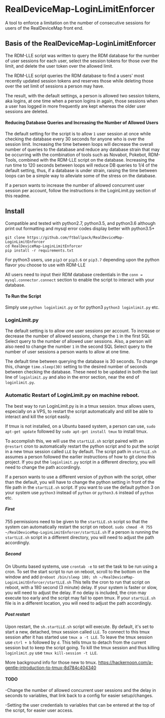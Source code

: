 # RealDeviceMap-LoginLimitEnforcer
A tool to enforce a limitation on the number of consecutive sessions for users of the RealDeviceMap front end.

## Basis of the RealDeviceMap-LoginLimitEnforcer

The RDM-LLE script was written to query the RDM database for the number of user sessions for each user, select the session tokens for those over the limit, and delete the user token over the allowed limit.

The RDM-LLE script queries the RDM database to find a users' most recently updated session tokens and reserves those while deleting those over the set limit of sessions a person may have.

The result, with the default settings, a person is allowed two session tokens, aka logins, at one time when a person logins in again, those sessions when a user has logged in more frequently are kept whereas the older user sessions are deleted.

#### Reducing Database Queries and Increasing the Number of Allowed Users

The default setting for the script is to allow `1` user session at once while checking the database every 30 seconds for anyone who is over the session limit. Increasing the time between loops will decrease the overall number of queries to the database and reduce any database strain that may be occurring with the combination of tools such as Novabot, Pokebot, RDM-Tools, combined with the RDM-LLE script on the database. Increasing the run time to 120 seconds between loops will reduce DB queries to 1/4 of the default setting, thus, if a database is under strain, raising the time between loops can be a simple way to alleviate some of the stress on the database.

If a person wants to increase the number of allowed concurrent user session per account, follow the instructions in the LoginLimit.py section of this readme. 

## Install

Compatible and tested with python2.7, python3.5, and python3.6 although print out formatting and mysql error codes display better with python3.5+

```
git clone https://github.com/ftballpack/RealDeviceMap-LoginLimitEnforcer
cd RealDeviceMap-LoginLimitEnforcer
pip install -r requirements.txt
```

For python3 users, use `pip3` or `pip3.6` or `pip3.7` depending upon the python flavor you choose to use with RDM-LLE

All users need to input their RDM database credentials in the `conn = mysql.connector.connect` section to enable the script to interact with your database. 

#### To Run the Script

Simply use `python loginlimit.py` or for python3 `python3 loginlimit.py` etc.


### LoginLimit.py

The default setting is to allow one user sessions per account. To increase or decrease the number of allowed sessions, change the `1` in the first SQL Select query to the number of allowed user sessions. Also, a person will also need to change the number `1` in the second SQL Select query to the number of user sessions a person wants to allow at one time.

The default time between querying the database is 30 seconds. To change this, change `time.sleep(30)` setting to the desired number of seconds between checking the database. These need to be updated in both the last line of `loginlimit.py` and also in the error section, near the end of `loginlimit.py`.


### Automatic Restart of LoginLimit.py on machine reboot.

The best way to run LoginLimit.py is in a tmux session. tmux allows users, especially on a VPS, to restart the script automatically and still be able to interact and kill the script easily.

If tmux is not installed, on a Ubuntu based system, a person can use, `sudo apt-get update` followed by `sudo apt-get install tmux` to install tmux.

To accomplish this, we will use the `startLLE.sh` script paired with an `@restart` cron to automatically restart the python script and to put the script in a new tmux session called `LLE` by default. The script path in `startLLE.sh` assumes a person followed the earlier instructions of how to git clone this project. If you put the `loginlimit.py` script in a different directory, you will need to change the path accordingly.

If a person wants to use a different version of python with the script, other than the default, you will have to change the python setting in front of the file path in the `startLLE.sh` script. If you want to use the default python 3 on your system use `python3` instead of `python` or `python3.6` instead of `python` etc.

##### First

755 permissions need to be given to the `startLLE.sh` script so that the system can automatically restart the script on reboot. `sudo chmod -R 755 ~/RealDeviceMap-LoginLimitEnforcer/startLLE.sh` If a person is running the `startLLE.sh` script in a different directory, you will need to adjust the path accordingly.

##### Second

On Ubuntu based systems, use `crontab -e` to set the task to be run using a cron. To set the start script to run on reboot, scroll to the bottom on the window and add `@reboot /bin/sleep 180; sh ~/RealDeviceMap-LoginLimitEnforcer/startLLE.sh` This tells the cron to run that script on reboot, with a 180 second (3 minute) delay. If your system is faster or slow, you will need to adjust the delay. If no delay is included, the cron may execute too early and the script may fail to open tmux. If your `startLLE.sh` file is in a different location, you will need to adjust the path accordingly.

##### Post restart

Upon restart, the `sh.startLLE.sh` script will execute. By default, it's set to start a new, detached, tmux session called `LLE`. To connect to this tmux session after it has started use `tmux a -t LLE`. To leave the tmux session use `ctrl + b` followed by `d`. This tells tmux to detach from the current session but to keep the script going. To kill the tmux session and thus killing `loginlimit.py` use `tmux kill-session -t LLE`.

More background info for those new to tmux. https://hackernoon.com/a-gentle-introduction-to-tmux-8d784c404340

#### TODO

-Change the number of allowed concurrent user sessions and the delay in seconds to variables, that link back to a config for easier setup/changes.

-Setting the user credentials to variables that can be entered at the top of the script, for easier user access.
